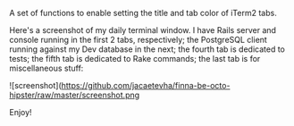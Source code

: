 A set of functions to enable setting the title and tab color of iTerm2 tabs.

Here's a screenshot of my daily terminal window. I have Rails server and
console running in the first 2 tabs, respectively; the PostgreSQL client
running against my Dev database in the next; the fourth tab is dedicated
to tests; the fifth tab is dedicated to Rake commands; the last tab is
for miscellaneous stuff:

![screenshot](https://github.com/jacaetevha/finna-be-octo-hipster/raw/master/screenshot.png

Enjoy!
